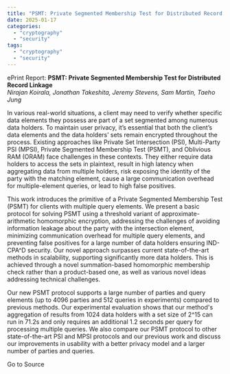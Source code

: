 ```yaml
---
title: "PSMT: Private Segmented Membership Test for Distributed Record Linkage"
date: 2025-01-17
categories: 
  - "cryptography"
  - "security"
tags: 
  - "cryptography"
  - "security"
---
```


ePrint Report: **PSMT: Private Segmented Membership Test for Distributed Record Linkage**  
_Nirajan Koirala, Jonathan Takeshita, Jeremy Stevens, Sam Martin, Taeho Jung_

In various real-world situations, a client may need to verify whether specific data elements they possess are part of a set segmented among numerous data holders. To maintain user privacy, it’s essential that both the client’s data elements and the data holders’ sets remain encrypted throughout the process. Existing approaches like Private Set Intersection (PSI), Multi-Party PSI (MPSI), Private Segmented Membership Test (PSMT), and Oblivious RAM (ORAM) face challenges in these contexts. They either require data holders to access the sets in plaintext, result in high latency when aggregating data from multiple holders, risk exposing the identity of the party with the matching element, cause a large communication overhead for multiple-element queries, or lead to high false positives.  
  
This work introduces the primitive of a Private Segmented Membership Test (PSMT) for clients with multiple query elements. We present a basic protocol for solving PSMT using a threshold variant of approximate-arithmetic homomorphic encryption, addressing the challenges of avoiding information leakage about the party with the intersection element, minimizing communication overhead for multiple query elements, and preventing false positives for a large number of data holders ensuring IND-CPA^D security. Our novel approach surpasses current state-of-the-art methods in scalability, supporting significantly more data holders. This is achieved through a novel summation-based homomorphic membership check rather than a product-based one, as well as various novel ideas addressing technical challenges.  
  
Our new PSMT protocol supports a large number of parties and query elements (up to 4096 parties and 512 queries in experiments) compared to previous methods. Our experimental evaluation shows that our method's aggregation of results from 1024 data holders with a set size of 2^15 can run in 71.2s and only requires an additional 1.2 seconds per query for processing multiple queries. We also compare our PSMT protocol to other state-of-the-art PSI and MPSI protocols and our previous work and discuss our improvements in usability with a better privacy model and a larger number of parties and queries.

Go to Source
